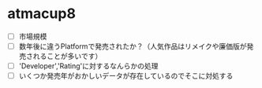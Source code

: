 # atmacup8

- [ ] 市場規模
- [ ] 数年後に違うPlatformで発売されたか？（人気作品はリメイクや廉価版が発売されることが多いです）
- [ ] 'Developer','Rating'に対するなんらかの処理
- [ ] いくつか発売年がおかしいデータが存在しているのでそこに対処する